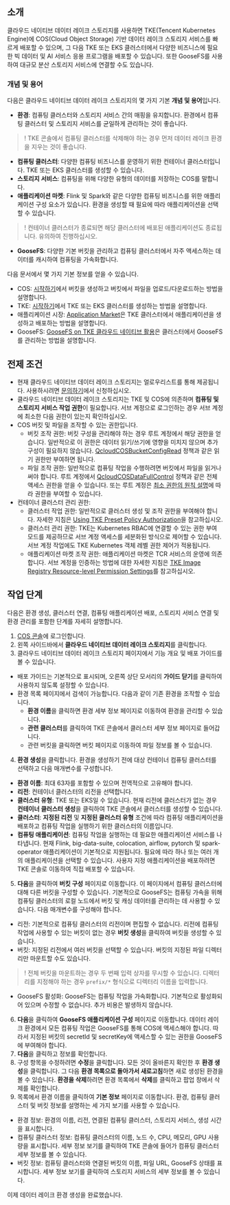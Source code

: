 ## 소개

클라우드 네이티브 데이터 레이크 스토리지를 사용하면 TKE(Tencent Kubernetes Engine)에 COS(Cloud Object Storage) 기반 데이터 레이크 스토리지 서비스를 빠르게 배포할 수 있으며, 그 다음 TKE 또는 EKS 클러스터에서 다양한 비즈니스에 필요한 빅 데이터 및 AI 서비스 응용 프로그램을 배포할 수 있습니다. 또한 GooseFS를 사용하여 대규모 분산 스토리지 서비스에 연결할 수도 있습니다.


### 개념 및 용어

다음은 클라우드 네이티브 데이터 레이크 스토리지의 몇 가지 기본 **개념 및 용어**입니다.
- **환경**: 컴퓨팅 클러스터와 스토리지 서비스 간의 매핑을 유지합니다. 환경에서 컴퓨팅 클러스터 및 스토리지 서비스를 균일하게 관리하는 것이 좋습니다.
>! TKE 콘솔에서 컴퓨팅 클러스터를 삭제해야 하는 경우 먼저 데이터 레이크 환경을 지우는 것이 좋습니다.
>
- **컴퓨팅 클러스터**: 다양한 컴퓨팅 비즈니스를 운영하기 위한 컨테이너 클러스터입니다. TKE 또는 EKS 클러스터를 생성할 수 있습니다.
- **스토리지 서비스**: 컴퓨팅을 위해 다양한 유형의 데이터를 저장하는 COS를 말합니다.
- **애플리케이션 마켓**: Flink 및 Spark와 같은 다양한 컴퓨팅 비즈니스를 위한 애플리케이션 구성 요소가 있습니다. 환경을 생성할 때 필요에 따라 애플리케이션을 선택할 수 있습니다.
>! 컨테이너 클러스터가 종료되면 해당 클러스터에 배포된 애플리케이션도 종료됩니다. 유의하여 진행하십시오.
>
- **GooseFS**: 다양한 기본 버킷을 관리하고 컴퓨팅 클러스터에서 자주 액세스하는 데이터를 캐시하여 컴퓨팅을 가속화합니다.

다음 문서에서 몇 가지 기본 정보를 얻을 수 있습니다.
- COS: [시작하기](https://intl.cloud.tencent.com/document/product/436/32955)에서 버킷을 생성하고 버킷에서 파일을 업로드/다운로드하는 방법을 설명합니다.
- TKE: [시작하기](https://intl.cloud.tencent.com/document/product/457/40029)에서 TKE 또는 EKS 클러스터를 생성하는 방법을 설명합니다.
- 애플리케이션 시장: [Application Market](https://intl.cloud.tencent.com/document/product/457/37706)은 TKE 클러스터에서 애플리케이션을 생성하고 배포하는 방법을 설명합니다.
- GooseFS: [GooseFS on TKE 클라우드 네이티브 활용](https://www.tencentcloud.com/document/product/436/42228)은 클러스터에서 GooseFS를 관리하는 방법을 설명합니다.


## 전제 조건

- 현재 클라우드 네이티브 데이터 레이크 스토리지는 얼로우리스트를 통해 제공됩니다. 사용하시려면 [문의하기](https://intl.cloud.tencent.com/contact-sales)에서 신청하십시오.
- 클라우드 네이티브 데이터 레이크 스토리지는 TKE 및 COS에 의존하며 **컴퓨팅 및 스토리지 서비스 작업 권한**이 필요합니다. 서브 계정으로 로그인하는 경우 서브 계정에 최소한 다음 권한이 있는지 확인하십시오.
 - COS 버킷 및 파일을 조작할 수 있는 권한입니다.
    - 버킷 조작 권한: 버킷 구성을 관리해야 하는 경우 루트 계정에서 해당 권한을 얻습니다. 일반적으로 이 권한은 데이터 읽기/쓰기에 영향을 미치지 않으며 추가 구성이 필요하지 않습니다. [QcloudCOSBucketConfigRead](https://console.cloud.tencent.com/cam/policy/detail/5295084&QcloudCOSBucketConfigRead&2) 정책과 같은 읽기 권한만 부여하면 됩니다.
    - 파일 조작 권한: 일반적으로 컴퓨팅 작업을 수행하려면 버킷에서 파일을 읽거나 써야 합니다. 루트 계정에서 [QcloudCOSDataFullControl](https://console.cloud.tencent.com/cam/policy/detail/5294998&QcloudCOSDataFullControl&2) 정책과 같은 전체 액세스 권한을 얻을 수 있습니다. 또는 루트 계정은 [최소 권한의 원칙 설명](https://intl.cloud.tencent.com/document/product/436/32972)에 따라 권한을 부여할 수 있습니다.
 - 컨테이너 클러스터 관리 권한:
    - 클러스터 작업 권한: 일반적으로 클러스터 생성 및 조작 권한을 부여해야 합니다. 자세한 지침은 [Using TKE Preset Policy Authorization](https://intl.cloud.tencent.com/document/product/457/37363)을 참고하십시오.
    - 클러스터 관리 권한: TKE는 Kubernetes RBAC에 연결할 수 있는 권한 부여 모드를 제공하므로 서브 계정 액세스를 세분화된 방식으로 제어할 수 있습니다. 서브 계정 작업에도 TKE Kubernetes 객체 레벨 권한 제어가 적용됩니다.
    - 애플리케이션 마켓 조작 권한: 애플리케이션 마켓은 TCR 서비스의 운영에 의존합니다. 서브 계정을 인증하는 방법에 대한 자세한 지침은 [TKE Image Registry Resource-level Permission Settings](https://intl.cloud.tencent.com/document/product/457/11527)를 참고하십시오.


## 작업 단계

다음은 환경 생성, 클러스터 연결, 컴퓨팅 애플리케이션 배포, 스토리지 서비스 연결 및 환경 관리를 포함한 단계를 자세히 설명합니다.

1.  [COS 콘솔](https://console.cloud.tencent.com/cos)에 로그인합니다.
2.  왼쪽 사이드바에서 **클라우드 네이티브 데이터 레이크 스토리지**를 클릭합니다.
3.  클라우드 네이티브 데이터 레이크 스토리지 페이지에서 기능 개요 및 배포 가이드를 볼 수 있습니다.
 - 배포 가이드는 기본적으로 표시되며, 오른쪽 상단 모서리의 **가이드 닫기**를 클릭하여 사용하지 않도록 설정할 수 있습니다.
 - 환경 목록 페이지에서 검색이 가능합니다. 다음과 같이 기존 환경을 조작할 수 있습니다.
     - **환경 이름**을 클릭하면 환경 세부 정보 페이지로 이동하여 환경을 관리할 수 있습니다.
     - **관련 클러스터**를 클릭하여 TKE 콘솔에서 클러스터 세부 정보 페이지로 들어갑니다.
     - 관련 버킷을 클릭하면 버킷 페이지로 이동하여 파일 정보를 볼 수 있습니다.
4.  **환경 생성**을 클릭합니다.
환경을 생성하기 전에 대상 컨테이너 컴퓨팅 클러스터를 선택하고 다음 매개변수를 구성합니다.
 - **환경 이름**: 최대 63자를 포함할 수 있으며 전역적으로 고유해야 합니다.
 - **리전**: 컨테이너 클러스터의 리전을 선택합니다.
 - **클러스터 유형**: TKE 또는 EKS일 수 있습니다. 현재 리전에 클러스터가 없는 경우 **컨테이너 클러스터 생성**을 클릭하여 TKE 콘솔에서 클러스터를 생성할 수 있습니다.
 - **클러스터**: **지정된 리전** 및 **지정된 클러스터 유형** 조건에 따라 컴퓨팅 애플리케이션을 배포하고 컴퓨팅 작업을 실행하기 위한 클러스터의 이름입니다.
 - **컴퓨팅 애플리케이션**: 컴퓨팅 작업을 실행하는 데 필요한 애플리케이션 서비스를 나타냅니다. 현재 Flink, big-data-suite, colocation, airflow, pytorch 및 spark-operator 애플리케이션이 기본적으로 지원됩니다. 필요에 따라 하나 또는 여러 개의 애플리케이션을 선택할 수 있습니다. 사용자 지정 애플리케이션을 배포하려면 TKE 콘솔로 이동하여 직접 배포할 수 있습니다.
5.  **다음**을 클릭하여 **버킷 구성** 페이지로 이동합니다.
이 페이지에서 컴퓨팅 클러스터에 대해 다른 버킷을 구성할 수 있습니다. 기본적으로 GooseFS는 컴퓨팅 가속을 위해 컴퓨팅 클러스터의 로컬 노드에서 버킷 및 캐싱 데이터를 관리하는 데 사용할 수 있습니다. 다음 매개변수를 구성해야 합니다.
 - 리전: 기본적으로 컴퓨팅 클러스터의 리전이며 편집할 수 없습니다. 리전에 컴퓨팅 작업에 사용할 수 있는 버킷이 없는 경우 **버킷 생성**을 클릭하여 버킷을 생성할 수 있습니다.
 - 버킷: 지정된 리전에서 여러 버킷을 선택할 수 있습니다. 버킷의 지정된 파일 디렉터리만 마운트할 수도 있습니다.
>! 전체 버킷을 마운트하는 경우 두 번째 입력 상자를 무시할 수 있습니다. 디렉터리를 지정해야 하는 경우 `prefix/*` 형식으로 디렉터리 이름을 입력합니다.
>
 - GooseFS 활성화: GooseFS는 컴퓨팅 작업을 가속화합니다. 기본적으로 활성화되어 있으며 수정할 수 없습니다. 추가 비용은 발생하지 않습니다.
6.  **다음**을 클릭하여 **GooseFS 애플리케이션 구성** 페이지로 이동합니다.
데이터 레이크 환경에서 모든 컴퓨팅 작업은 GooseFS를 통해 COS에 액세스해야 합니다. 따라서 지정된 버킷의 secretId 및 secretKey에 액세스할 수 있는 권한을 GooseFS에 부여해야 합니다.
7.  **다음**을 클릭하고 정보를 확인합니다.
8.  구성 항목을 수정하려면 **수정**을 클릭합니다. 모든 것이 올바른지 확인한 후 **환경 생성**을 클릭합니다. 그 다음 **환경 목록으로 돌아가서 새로고침**하면 새로 생성된 환경을 볼 수 있습니다.
**환경을 삭제**하려면 환경 목록에서 **삭제**를 클릭하고 팝업 창에서 삭제를 확인합니다.
9. 목록에서 환경 이름을 클릭하여 **기본 정보** 페이지로 이동합니다.
환경, 컴퓨팅 클러스터 및 버킷 정보를 설명하는 세 가지 보기를 사용할 수 있습니다.
 - 환경 정보: 환경의 이름, 리전, 연결된 컴퓨팅 클러스터, 스토리지 서비스, 생성 시간을 표시합니다.
 - 컴퓨팅 클러스터 정보: 컴퓨팅 클러스터의 이름, 노드 수, CPU, 메모리, GPU 사용량을 표시합니다. 세부 정보 보기를 클릭하여 TKE 콘솔에 들어가 컴퓨팅 클러스터 세부 정보를 볼 수 있습니다.
 - 버킷 정보: 컴퓨팅 클러스터와 연결된 버킷의 이름, 파일 URL, GooseFS 상태를 표시합니다. 세부 정보 보기를 클릭하여 스토리지 서비스의 세부 정보를 볼 수 있습니다.

이제 데이터 레이크 환경 생성을 완료했습니다.
